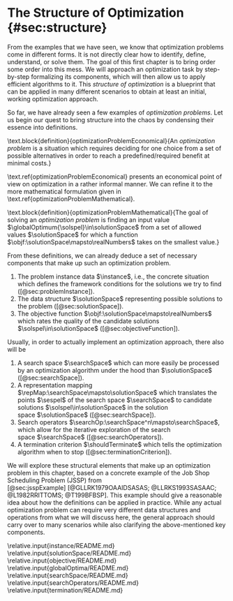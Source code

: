 # The Structure of Optimization {#sec:structure}

From the examples that we have seen, we know that optimization problems come in different forms.
It is not directly clear how to identify, define, understand, or solve them.
The goal of this first chapter is to bring order some order into this mess.
We will approach an optimization task by step-by-step formalizing its components, which will then allow us to apply efficient algorithms to it.
This *structure of optimization* is a blueprint that can be applied in many different scenarios to obtain at least an initial, working optimization approach.

So far, we have already seen a few examples of *optimization problems*.
Let us begin our quest to bring structure into the chaos by condensing their essence into definitions.

\text.block{definition}{optimizationProblemEconomical}{An *optimization problem* is a situation which requires deciding for one choice from a set of possible alternatives in order to reach a predefined/required benefit at minimal costs.}

\text.ref{optimizationProblemEconomical} presents an economical point of view on optimization in a rather informal manner.
We can refine it to the more mathematical formulation given in \text.ref{optimizationProblemMathematical}.

\text.block{definition}{optimizationProblemMathematical}{The goal of solving an *optimization problem* is finding an input value $\globalOptimum{\solspel}\in\solutionSpace$ from a set of allowed values&nbsp;$\solutionSpace$ for which a function $\objf:\solutionSpace\mapsto\realNumbers$ takes on the smallest value.}

From these definitions, we can already deduce a set of necessary components that make up such an optimization problem.

1. The problem instance data&nbsp;$\instance$, i.e., the concrete situation which defines the framework conditions for the solutions we try to find ([@sec:problemInstance]).
2. The data structure $\solutionSpace$ representing possible solutions to the problem ([@sec:solutionSpace]).
3. The objective function $\objf:\solutionSpace\mapsto\realNumbers$ which rates the quality of the candidate solutions $\solspel\in\solutionSpace$ ([@sec:objectiveFunction]).

Usually, in order to actually implement an optimization approach, there also will be

1. A search space&nbsp;$\searchSpace$ which can more easily be processed by an optimization algorithm under the hood than&nbsp;$\solutionSpace$ ([@sec:searchSpace]).
2. A representation mapping $\repMap:\searchSpace\mapsto\solutionSpace$ which translates the points&nbsp;$\sespel$ of the search space&nbsp;$\searchSpace$ to candidate solutions&nbsp;$\solspel\in\solutionSpace$ in the solution space&nbsp;$\solutionSpace$ ([@sec:searchSpace]).
3. Search operators&nbsp;$\searchOp:\searchSpace^n\mapsto\searchSpace$, which allow for the iterative exploration of the search space&nbsp;$\searchSpace$ ([@sec:searchOperators]).
4. A termination criterion&nbsp;$\shouldTerminate$ which tells the optimization algorithm when to stop ([@sec:terminationCriterion]).

We will explore these structural elements that make up an optimization problem in this chapter, based on a concrete example of the Job Shop Scheduling Problem (JSSP) from [@sec:jsspExample]&nbsp;[@GLLRK1979OAAIDSASAS; @LLRKS1993SASAAC; @L1982RRITTOMS; @T199BFBSP].
This example should give a reasonable idea about how the definitions can be applied in practice.
While any actual optimization problem can require very different data structures and operations from what we will discuss here, the general approach should carry over to many scenarios while also clarifying the above-mentioned key components.

\relative.input{instance/README.md}
\relative.input{solutionSpace/README.md}
\relative.input{objective/README.md}
\relative.input{globalOptima/README.md}
\relative.input{searchSpace/README.md}
\relative.input{searchOperators/README.md}
\relative.input{termination/README.md}
